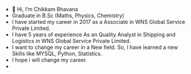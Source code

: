 - 👋 Hi, I’m Chikkam Bhavana
- Graduate in B.Sc (Maths, Physics, Chemistry)
- I have started my career in 2017 as a Associate in WNS Global Service Private Limited.
- I have 5 years of experience As an Quality Analyst in Shipping and Logistics in WNS Global Service Private Limited.
- I want to change my career in a New field. So, I have learned a new Skills like MYSQL, Python, Statistics.
- I hope i will change my career.
- 
